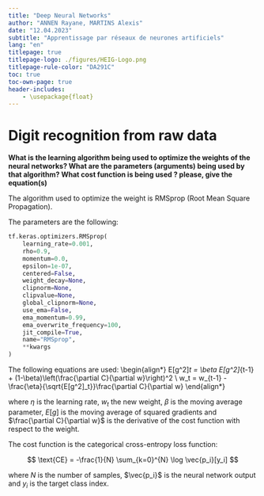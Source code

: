 ```yaml
---
title: "Deep Neural Networks"
author: "ANNEN Rayane, MARTINS Alexis"
date: "12.04.2023"
subtitle: "Apprentissage par réseaux de neurones artificiels"
lang: "en"
titlepage: true
titlepage-logo: ./figures/HEIG-Logo.png
titlepage-rule-color: "DA291C"
toc: true
toc-own-page: true
header-includes:
    - \usepackage{float}
---
```


# Digit recognition from raw data

__What is the learning algorithm being used to optimize the weights of the neural
networks? What are the parameters (arguments) being used by that algorithm? What
cost function is being used ? please, give the equation(s)__

The algorithm used to optimize the weight is RMSprop (Root Mean Square Propagation). 

The parameters are the following:

```py
tf.keras.optimizers.RMSprop(
    learning_rate=0.001,
    rho=0.9,
    momentum=0.0,
    epsilon=1e-07,
    centered=False,
    weight_decay=None,
    clipnorm=None,
    clipvalue=None,
    global_clipnorm=None,
    use_ema=False,
    ema_momentum=0.99,
    ema_overwrite_frequency=100,
    jit_compile=True,
    name="RMSprop",
    **kwargs
)
```

The following equations are used: 
\begin{align*}
    E[g^2]_t = \beta E[g^2]_{t-1} + (1-\beta)\left(\frac{\partial C}{\partial w}\right)^2 \\
    w_t = w_{t-1} - \frac{\eta}{\sqrt{E[g^2]_t}}\frac{\partial C}{\partial w}
\end{align*}

where $\eta$ is the learning rate, $w_t$ the new weight, $\beta$ is the moving average parameter, $E[g]$ is the moving average of squared gradients and $\frac{\partial C}{\partial w}$ is the derivative of the cost function with respect to the weight.

The cost function is the categorical cross-entropy loss function:

$$
    \text{CE} = -\frac{1}{N} \sum_{k=0}^{N} \log \vec{p_i}[y_i]
$$

where $N$ is the number of samples, $\vec{p_i}$ is the neural network output and $y_i$ is the target class index.